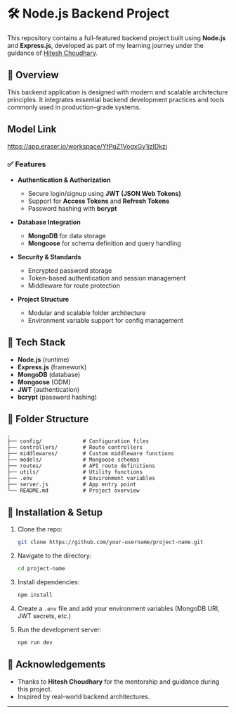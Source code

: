 # 🛠️ Node.js Backend Project

This repository contains a full-featured backend project built using **Node.js** and **Express.js**, developed as part of my learning journey under the guidance of [Hitesh Choudhary](https://www.youtube.com/@chaiaurcode).

## 🚀 Overview

This backend application is designed with modern and scalable architecture principles. It integrates essential backend development practices and tools commonly used in production-grade systems.

## Model Link

https://app.eraser.io/workspace/YtPqZ1VogxGy1jzIDkzj

### ✅ Features

* **Authentication & Authorization**

  * Secure login/signup using **JWT (JSON Web Tokens)**
  * Support for **Access Tokens** and **Refresh Tokens**
  * Password hashing with **bcrypt**

* **Database Integration**

  * **MongoDB** for data storage
  * **Mongoose** for schema definition and query handling

* **Security & Standards**

  * Encrypted password storage
  * Token-based authentication and session management
  * Middleware for route protection

* **Project Structure**

  * Modular and scalable folder architecture
  * Environment variable support for config management

## 🧰 Tech Stack

* **Node.js** (runtime)
* **Express.js** (framework)
* **MongoDB** (database)
* **Mongoose** (ODM)
* **JWT** (authentication)
* **bcrypt** (password hashing)

## 📁 Folder Structure

```
.
├── config/             # Configuration files
├── controllers/        # Route controllers
├── middlewares/        # Custom middleware functions
├── models/             # Mongoose schemas
├── routes/             # API route definitions
├── utils/              # Utility functions
├── .env                # Environment variables
├── server.js           # App entry point
└── README.md           # Project overview
```

## 📌 Installation & Setup

1. Clone the repo:

   ```bash
   git clone https://github.com/your-username/project-name.git
   ```

2. Navigate to the directory:

   ```bash
   cd project-name
   ```

3. Install dependencies:

   ```bash
   npm install
   ```

4. Create a `.env` file and add your environment variables (MongoDB URI, JWT secrets, etc.)

5. Run the development server:

   ```bash
   npm run dev
   ```

## 🙌 Acknowledgements

* Thanks to **Hitesh Choudhary** for the mentorship and guidance during this project.
* Inspired by real-world backend architectures.

---

